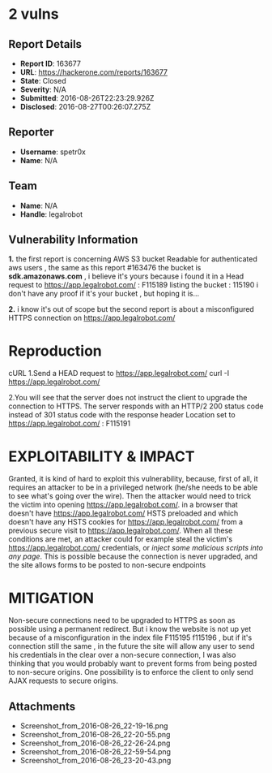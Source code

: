 # 2 vulns 

## Report Details
- **Report ID**: 163677
- **URL**: https://hackerone.com/reports/163677
- **State**: Closed
- **Severity**: N/A
- **Submitted**: 2016-08-26T22:23:29.926Z
- **Disclosed**: 2016-08-27T00:26:07.275Z

## Reporter
- **Username**: spetr0x
- **Name**: N/A

## Team
- **Name**: N/A
- **Handle**: legalrobot

## Vulnerability Information
**1.** 
the first report is concerning AWS S3 bucket Readable for authenticated aws users , the same as this report #163476 
the bucket is **sdk.amazonaws.com** , i believe it's yours because i found it in a Head request to https://app.legalrobot.com/ : F115189 
listing the bucket : 115190 
i don't have any proof if it's your bucket , but hoping it is... 

**2.**
i know it's out of scope but the second report is about a misconfigured HTTPS connection on https://app.legalrobot.com/

Reproduction
=========
cURL
1.Send a HEAD request to https://app.legalrobot.com/ curl -I https://app.legalrobot.com/

2.You will see that the server does not instruct the client to upgrade the connection to HTTPS. The server responds with an HTTP/2 200 status code instead of 301 status code with the response header Location set to https://app.legalrobot.com/
 : F115191

EXPLOITABILITY & IMPACT
==================
Granted, it is kind of hard to exploit this vulnerability, because, first of all, it requires an attacker to be in a privileged network (he/she needs to be able to see what's going over the wire). Then the attacker would need to trick the victim into opening https://app.legalrobot.com/. in a browser that doesn't have https://app.legalrobot.com/ HSTS preloaded and which doesn't have any HSTS cookies for https://app.legalrobot.com/ from a previous secure visit to https://app.legalrobot.com/. When all these conditions are met, an attacker could for example steal the victim's https://app.legalrobot.com/ credentials, or _inject some malicious scripts into any page_. This is possible because the connection is never upgraded, and the site allows forms to be posted to non-secure endpoints  

MITIGATION
========
Non-secure connections need to be upgraded to HTTPS as soon as possible using a permanent redirect. But i know the website is not up yet because of a misconfiguration in the index file F115195 f115196  , but if it's connection still the same , in the future the site will allow any user to send his credentials in the clear over a non-secure connection, I was also thinking that you would probably want to prevent forms from being posted to non-secure origins. One possibility is to enforce the client to only send AJAX requests to secure origins.



## Attachments
- Screenshot_from_2016-08-26_22-19-16.png
- Screenshot_from_2016-08-26_22-20-55.png
- Screenshot_from_2016-08-26_22-26-24.png
- Screenshot_from_2016-08-26_22-59-54.png
- Screenshot_from_2016-08-26_23-20-43.png
